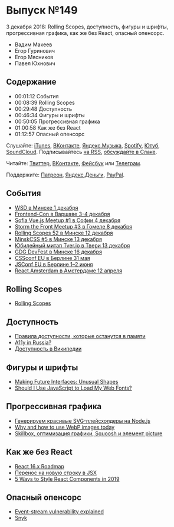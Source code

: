 # Выпуск №149

3 декабря 2018: Rolling Scopes, доступность, фигуры и шрифты, прогрессивная графика, как же без React, опасный опенсорс.

- Вадим Макеев
- Егор Гуринович
- Егор Мясников
- Павел Юхнович

## Содержание

- 00:01:12 События
- 00:08:39 Rolling Scopes
- 00:29:48 Доступность
- 00:46:34 Фигуры и шрифты
- 00:50:05 Прогрессивная графика
- 01:00:58 Как же без React
- 01:12:57 Опасный опенсорс

Слушайте: [iTunes](https://itunes.apple.com/podcast/id1080500016), [ВКонтакте](https://vk.com/podcasts-32017543), [Яндекс.Музыка](https://music.yandex.ru/album/6245956), [Spotify](https://open.spotify.com/show/3rzAcADjpBpXt73L0epTjV), [Ютуб](https://www.youtube.com/playlist?list=PLMBnwIwFEFHcwuevhsNXkFTcadeX5R1Go), [SoundCloud](https://soundcloud.com/web-standards). Подписывайтесь [на RSS](https://web-standards.ru/podcast/feed/), [обсуждайте в Слаке](http://slack.web-standards.ru/).

Читайте: [Твиттер](https://twitter.com/webstandards_ru), [ВКонтакте](https://vk.com/webstandards_ru), [Фейсбук](https://www.facebook.com/webstandardsru) или [Телеграм](https://t.me/webstandards_ru).

Поддержите: [Патреон](https://www.patreon.com/webstandards_ru), [Яндекс.Деньги](https://money.yandex.ru/to/41001119329753), [PayPal](https://www.paypal.me/pepelsbey).

## События

- [WSD в Минске 1 декабря](https://wsd.events/2018/12/01/)
- [Frontend-Con в Варшаве 3-4 декабря](https://frontend-con.io/)
- [Sofia Vue.js Meetup #1 в Софии 4 декабря](https://www.meetup.com/Sofia-Vue-js-Meetup/events/256621310/)
- [Storm the Front Meetup #3 в Гомеле 8 декабря](https://communities.by/events/storm-the-front-meetup-3)
- [Rolling Scopes 52 в Минске 12 декабря](https://minsk.rollingscopes.com/)
- [MinskCSS #5 в Минске 13 декабря](https://www.facebook.com/events/318613948869852/)
- [Юбилейный митап Tver.io в Твери 13 декабря](https://www.meetup.com/tverio/events/256405945/)
- [GDG DevFest в Минске 16 декабря](https://devfest.by/)
- [CSSconf EU в Берлине 31 мая](https://2019.cssconf.eu/call-for-speakers/)
- [JSConf EU в Берлине 1–2 июня](https://2019.jsconf.eu/call-for-speakers/)
- [React.Amsterdam в Амстердаме 12 апреля](https://react.amsterdam/)

## Rolling Scopes

- [Rolling Scopes](https://rollingscopes.com/)

## Доступность

- [Правила доступности, которые останутся в памяти](https://medium.com/p/b16dd2f77685)
- [A11y in Russia?](https://twitter.com/katyaprigara/status/1068559415119413249)
- [Доступность в Википедии](https://ru.wikipedia.org/wiki/Доступность)

## Фигуры и шрифты

- [Making Future Interfaces: Unusual Shapes](https://youtu.be/eCHt8zsbCT4)
- [Should I Use JavaScript to Load My Web Fonts?](https://www.filamentgroup.com/lab/js-web-fonts.html)

## Прогрессивная графика

- [Генерируем красивые SVG-плейсхолдеры на Node.js](https://habr.com/post/431232/)
- [Why and how to use WebP images today](https://bitsofco.de/why-and-how-to-use-webp-images-today/)
- [Skillbox, оптимизация графики, Squoosh и элемент picture](https://youtu.be/gHLPBlzGRT8)

## Как же без React

- [React 16.x Roadmap](https://reactjs.org/blog/2018/11/27/react-16-roadmap.html)
- [Перенос на новую строку в JSX](https://medium.com/p/50a200dfd5a5)
- [5 Ways to Style React Components in 2019](https://medium.com/p/30f1ccc2b5b)

## Опасный опенсорс

- [Event-stream vulnerability explained](https://schneid.io/blog/event-stream-vulnerability-explained/)
- [Snyk](https://snyk.io/)
